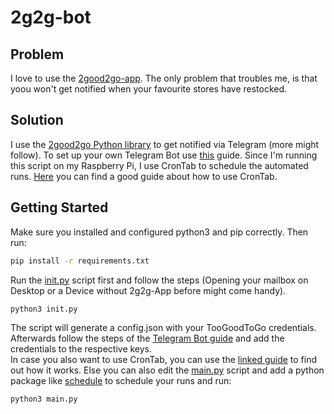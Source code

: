 # 2g2g-bot

## Problem

I love to use the [2good2go-app](https://toogoodtogo.com/en-us). The only problem that troubles me, is that yoou won't get notified when your favourite stores have restocked.

## Solution

I use the [2good2go Python library](https://pypi.org/project/tgtg/) to get notified via Telegram (more might follow).
To set up your own Telegram Bot use [this](https://medium.com/@ManHay_Hong/how-to-create-a-telegram-bot-and-send-messages-with-python-4cf314d9fa3e) guide.
Since I'm running this script on my Raspberry Pi, I use CronTab to schedule the automated runs. [Here](https://towardsdatascience.com/how-to-schedule-python-scripts-with-cron-the-only-guide-youll-ever-need-deea2df63b4e) you can find a good guide about how to use CronTab.

## Getting Started

Make sure you installed and configured python3 and pip correctly.
Then run:
```sh
pip install -r requirements.txt
```

Run the [init.py](init.py) script first and follow the steps (Opening your mailbox on Desktop or a Device without 2g2g-App before might come handy).
```sh
python3 init.py
```

The script will generate a config.json with your TooGoodToGo credentials.
Afterwards follow the steps of the [Telegram Bot guide](ttps://medium.com/@ManHay_Hong/how-to-create-a-telegram-bot-and-send-messages-with-python-4cf314d9fa3e) and add the credentials to the respective keys.  
In case you also want to use CronTab, you can use the [linked guide](https://towardsdatascience.com/how-to-schedule-python-scripts-with-cron-the-only-guide-youll-ever-need-deea2df63b4e) to find out how it works.
Else you can also edit the [main.py](main.py) script and add a python package like [schedule](https://pypi.org/project/schedule/) to schedule your runs and run:
```sh
python3 main.py
```
